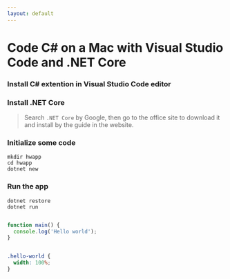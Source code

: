 ```yaml
---
layout: default
---
```


# Code C# on a Mac with Visual Studio Code and .NET Core

### Install C# extention in Visual Studio Code editor
### Install .NET Core
  > Search `.NET Core` by Google, then go to the office site 
  to download it and install by the guide in the website.
  
### Initialize some code 

```
mkdir hwapp
cd hwapp
dotnet new
```

### Run the app

```
dotnet restore
dotnet run 
```

```js

function main() {
  console.log('Hello world');
}
```

```css

.hello-world {
  width: 100%;
}
```